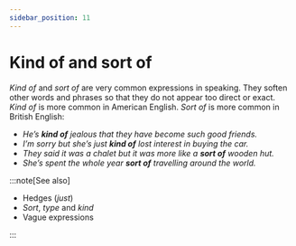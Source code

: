 ```yaml
---
sidebar_position: 11
---
```


# Kind of and sort of

*Kind of* and *sort of* are very common expressions in speaking. They soften other words and phrases so that they do not appear too direct or exact. *Kind of* is more common in American English. *Sort of* is more common in British English:

- *He’s **kind of** jealous that they have become such good friends.*
- *I’m sorry but she’s just **kind of** lost interest in buying the car.*
- *They said it was a chalet but it was more like a **sort of** wooden hut.*
- *She’s spent the whole year **sort of** travelling around the world.*

:::note[See also]

- Hedges (*just*)
- *Sort*, *type* and *kind*
- Vague expressions

:::
